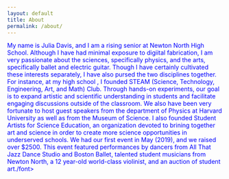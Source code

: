 ```yaml
---
layout: default
title: About
permalink: /about/
---
```


 <font color="blue">My name is Julia Davis, and I am a rising senior at Newton North High School. Although I have had minimal exposure to digiital fabrication, I am very passionate about the sciences, specifically physics, and the arts, specifically ballet and electric guitar. Though I have certainly cultivated these interests separately, I have also pursed the two disciplines together. For instance, at my high school , I founded STEAM (Science, Technology, Engineering, Art, and Math) Club. Through hands-on experiments, our goal is to expand artistic and scientific understanding in students and facilitate engaging discussions outside of the classroom. We also have been very fortunate to host guest speakers from the department of Physics at Harvard University as well as from the Museum of Science. I also founded Student Artists for Science Education, an organization devoted to brining together art and science in order to create more science opportunities in underserved schools. We had our first event in May (2019), and we raised over $2500. This event featured performances by dancers from All That Jazz Dance Studio and Boston Ballet, talented student musicians from Newton North, a 12 year-old world-class violinist, and an auction of student art./font> 